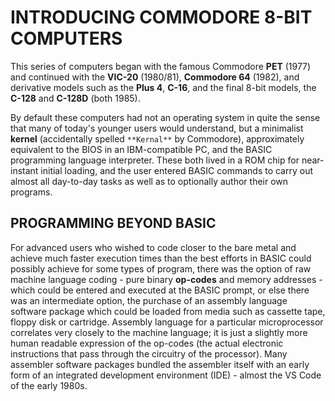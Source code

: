 # INTRODUCING COMMODORE 8-BIT COMPUTERS

This series of computers began with the famous Commodore **PET** (1977) and continued with the **VIC-20** (1980/81), **Commodore 64** (1982), and derivative models such as the **Plus 4**, **C-16**, and the final 8-bit models, the **C-128** and **C-128D** (both 1985).

By default these computers had not an operating system in quite the sense that many of today's younger users would understand, but a minimalist **kernel** (accidentally spelled `**Kernal**` by Commodore), approximately equivalent to the BIOS in an IBM-compatible PC, and the BASIC programming language interpreter. These both lived in a ROM chip for near-instant initial loading, and the user entered BASIC commands to carry out almost all day-to-day tasks as well as to optionally author their own programs.


## PROGRAMMING BEYOND BASIC

For advanced users who wished to code closer to the bare metal and achieve much faster execution times than the best efforts in BASIC could possibly achieve for some types of program, there was the option of raw machine language coding - pure binary **op-codes** and memory addresses - which could be entered and executed at the BASIC prompt, or else there was an intermediate option, the purchase of an assembly language software package which could be loaded from media such as cassette tape, floppy disk or cartridge. Assembly language for a particular microprocessor correlates very closely to the machine language; it is just a slightly more human readable expression of the op-codes (the actual electronic instructions that pass through the circuitry of the processor). Many assembler software packages bundled the assembler itself with an early form of an integrated development environment (IDE) - almost the VS Code of the early 1980s.
